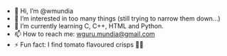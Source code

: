 - 👋 Hi, I’m @wmundia
- 👀 I’m interested in too many things (still trying to narrow them down...)
- 🌱 I’m currently learning C, C++, HTML and Python.
- 📫 How to reach me: wguru.mundia@gmail.com 
- ⚡ Fun fact: I find tomato flavoured crisps 🤢🤢

<!---
wmundia/wmundia is a ✨ special ✨ repository because its `README.md` (this file) appears on your GitHub profile.
You can click the Preview link to take a look at your changes.
--->
